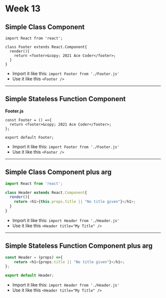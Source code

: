 # Week 13

## Simple Class Component

```
import React from 'react';

class Footer extends React.Component{
  render(){
    return <footer>&copy; 2021 Ace Coder</footer>;
  }
}
```

- Import it like this: `import Footer from './Footer.js'`
- Use it like this `<Footer />`

<hr>

## Simple Stateless Function Component 

**Footer.js**
```
const Footer = () =>{
  return <footer>&copy; 2021 Ace Coder</footer>;
};

export default Footer;
```

- Import it like this: `import Footer from './Footer.js'`
- Use it like this `<Footer />`

<hr>

## Simple Class Component plus arg

```js
import React from 'react';

class Header extends React.Component{
  render(){
    return <h1>{this.props.title || "No title given"}</h1>;
  }
}
```

- Import it like this: `import Header from './Header.js'`
- Use it like this `<Header title="My Title" />`

<hr>

## Simple Stateless Function Component plus arg

```js
const Header = (props) =>{
    return <h1>{props.title || "No title given"}</h1>;
};

export default Header;
```

- Import it like this: `import Header from './Header.js'`
- Use it like this `<Header title="My Title" />`
